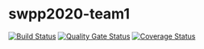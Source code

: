 # swpp2020-team1

[![Build Status](https://travis-ci.org/swsnu/swpp2020-team1.svg?branch=master)](https://travis-ci.org/swsnu/swpp2020-team1)
[![Quality Gate Status](https://sonarcloud.io/api/project_badges/measure?project=swsnu_swpp2020-team1&metric=alert_status)](https://sonarcloud.io/dashboard?id=swsnu_swpp2020-team1)
[![Coverage Status](https://coveralls.io/repos/github/swsnu/swpp2020-team1/badge.svg?branch=master)](https://coveralls.io/github/swsnu/swpp2020-team1?branch=master)